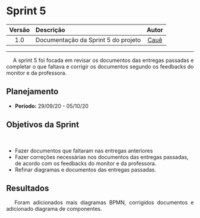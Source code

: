 # Sprint 5

| Versão | Descrição | Autor |
| :----: | :-------- | :---: |
| 1.0 | Documentação da Sprint 5 do projeto | [Cauê](https://github.com/caue96) |

***

<p align="justify">&emsp;
A sprint 5 foi focada em revisar os documentos das entregas passadas e completar o que faltava e corrigir os documentos segundo os feedbacks do monitor e da professora.
</p>

## Planejamento
* **Período:** 29/09/20 - 05/10/20

## Objetivos da Sprint

<p align="justify">&emsp;
<ul>
<li>Fazer documentos que faltaram nas entregas anteriores</li>
<li>Fazer correções necessárias nos documentos das entregas passadas, de acordo com os feedbacks do monitor e da professora.</li>
<li>Refinar diagramas e documentos das entregas passadas.</li>
</ul>
</p>

## Resultados
<p align="justify">&emsp;
Foram adicionados mais diagramas BPMN, corrigidos documentos e adicionado diagrama de componentes.
</p>
